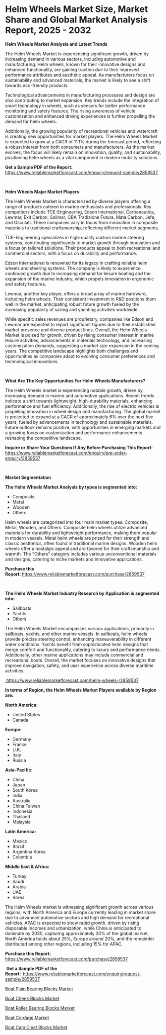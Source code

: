 <p><h1>Helm Wheels Market Size, Market Share and Global Market Analysis Report, 2025 - 2032</h1></p><p><strong>Helm Wheels Market Analysis and Latest Trends</strong></p>
<p><p>The Helm Wheels Market is experiencing significant growth, driven by increasing demand in various sectors, including automotive and manufacturing. Helm wheels, known for their innovative designs and enhanced functionality, are gaining traction due to their improved performance attributes and aesthetic appeal. As manufacturers focus on sustainability and advanced materials, the market is likely to see a shift towards eco-friendly products. </p><p>Technological advancements in manufacturing processes and design are also contributing to market expansion. Key trends include the integration of smart technology in wheels, such as sensors for better performance monitoring and safety features. The rising awareness of vehicle customization and enhanced driving experiences is further propelling the demand for helm wheels.</p><p>Additionally, the growing popularity of recreational vehicles and watercraft is creating new opportunities for market players. The Helm Wheels Market is expected to grow at a CAGR of 11.1% during the forecast period, reflecting a robust interest from both consumers and manufacturers. As the market evolves, the focus will likely remain on innovation, quality, and sustainability, positioning helm wheels as a vital component in modern mobility solutions.</p></p>
<p><strong>Get a Sample PDF of the Report:&nbsp;</strong> <a href="https://www.reliablemarketforecast.com/enquiry/request-sample/2859537?utm_campaign=1110&utm_medium=2&utm_source=Github&utm_content=ia&utm_term=12032025&utm_id=helm-wheels">https://www.reliablemarketforecast.com/enquiry/request-sample/2859537</a></p>
<p>&nbsp;</p>
<p><strong>Helm Wheels Major Market Players</strong></p>
<p><p>The Helm Wheels Market is characterized by diverse players offering a range of products catered to marine enthusiasts and professionals. Key competitors include TCE-Engineering, Edson International, Carbonautica, Lewmar, Exit Carbon, Solimar, OBA Tradizione Futura, Mata Carbon, Jefa, and Osculati. These companies vary in focus from innovation in composite materials to traditional craftsmanship, reflecting different market segments.</p><p>TCE-Engineering specializes in high-quality custom marine steering systems, contributing significantly to market growth through innovation and a focus on tailored solutions. Their products appeal to both recreational and commercial sectors, with a focus on durability and performance.</p><p>Edson International is renowned for its legacy in crafting reliable helm wheels and steering systems. The company is likely to experience continued growth due to increasing demand for leisure boating and the expansion of the marine industry, which propels innovation in ergonomic and safety features.</p><p>Lewmar, another key player, offers a broad array of marine hardware, including helm wheels. Their consistent investment in R&D positions them well in the market, anticipating robust future growth fueled by the increasing popularity of sailing and yachting activities worldwide.</p><p>While specific sales revenues are proprietary, companies like Edson and Lewmar are expected to report significant figures due to their established market presence and diverse product lines. Overall, the Helm Wheels Market is poised for growth, driven by rising consumer interest in marine leisure activities, advancements in materials technology, and increasing customization demands, suggesting a market size expansion in the coming years. The competitive landscape highlights both challenges and opportunities as companies adapt to evolving consumer preferences and technological innovations.</p></p>
<p>&nbsp;</p>
<p><strong>What Are The Key Opportunities For Helm Wheels Manufacturers?</strong></p>
<p><p>The Helm Wheels market is experiencing notable growth, driven by increasing demand in marine and automotive applications. Recent trends indicate a shift towards lightweight, high-durability materials, enhancing performance and fuel efficiency. Additionally, the rise of electric vehicles is propelling innovation in wheel design and manufacturing. The global market is projected to expand at a CAGR of approximately 6% over the next five years, fueled by advancements in technology and sustainable materials. Future outlook remains positive, with opportunities in emerging markets and a growing focus on customization and performance enhancements reshaping the competitive landscape.</p></p>
<p><strong>Inquire or Share Your Questions If Any Before Purchasing This Report:</strong> <a href="https://www.reliablemarketforecast.com/enquiry/pre-order-enquiry/2859537?utm_campaign=1110&utm_medium=2&utm_source=Github&utm_content=ia&utm_term=12032025&utm_id=helm-wheels">https://www.reliablemarketforecast.com/enquiry/pre-order-enquiry/2859537</a></p>
<p>&nbsp;</p>
<p><strong>Market Segmentation</strong></p>
<p><strong>The Helm Wheels Market Analysis by types is segmented into:</strong></p>
<p><ul><li>Composite</li><li>Metal</li><li>Wooden</li><li>Others</li></ul></p>
<p><p>Helm wheels are categorized into four main market types: Composite, Metal, Wooden, and Others. Composite helm wheels utilize advanced materials for durability and lightweight performance, making them popular in modern vessels. Metal helm wheels are prized for their strength and classic aesthetics, often found in traditional marine designs. Wooden helm wheels offer a nostalgic appeal and are favored for their craftsmanship and warmth. The "Others" category includes various unconventional materials and designs, catering to niche markets and innovative applications.</p></p>
<p><strong>Purchase this Report:&nbsp;</strong><a href="https://www.reliablemarketforecast.com/purchase/2859537?utm_campaign=1110&utm_medium=2&utm_source=Github&utm_content=ia&utm_term=12032025&utm_id=helm-wheels">https://www.reliablemarketforecast.com/purchase/2859537</a></p>
<p>&nbsp;</p>
<p><strong>The Helm Wheels Market Industry Research by Application is segmented into:</strong></p>
<p><ul><li>Sailboats</li><li>Yachts</li><li>Others</li></ul></p>
<p><p>The Helm Wheels Market encompasses various applications, primarily in sailboats, yachts, and other marine vessels. In sailboats, helm wheels provide precise steering control, enhancing maneuverability in different water conditions. Yachts benefit from sophisticated helm designs that merge comfort and functionality, catering to luxury and performance needs. Additionally, other marine applications may include commercial and recreational boats. Overall, the market focuses on innovative designs that improve navigation, safety, and user experience across diverse maritime activities.</p></p>
<p><a href="https://www.reliablemarketforecast.com/helm-wheels-r2859537?utm_campaign=1110&utm_medium=2&utm_source=Github&utm_content=ia&utm_term=12032025&utm_id=helm-wheels">&nbsp;https://www.reliablemarketforecast.com/helm-wheels-r2859537</a></p>
<p><strong>In terms of Region, the Helm Wheels Market Players available by Region are:</strong></p>
<p>
    <p> <strong> North America: </strong>
        <ul>
            <li>United States</li>
            <li>Canada</li>
        </ul>
        </p> 
    <p> <strong> Europe: </strong>
        <ul>
            <li>Germany</li>
            <li>France</li>
            <li>U.K.</li>
            <li>Italy</li>
            <li>Russia</li>
        </ul>
        </p> 
    <p> <strong> Asia-Pacific: </strong>
        <ul>
            <li>China</li>
            <li>Japan</li>
            <li>South Korea</li>
            <li>India</li>
            <li>Australia</li>
            <li>China Taiwan</li>
            <li>Indonesia</li>
            <li>Thailand</li>
            <li>Malaysia</li>
        </ul>
        </p> 
    <p> <strong> Latin America: </strong>
        <ul>
            <li>Mexico</li>
            <li>Brazil</li>
            <li>Argentina Korea</li>
            <li>Colombia</li>
        </ul>
        </p> 
    <p> <strong> Middle East & Africa: </strong>
        <ul>
            <li>Turkey</li>
            <li>Saudi</li>
            <li>Arabia</li>
            <li>UAE</li>
            <li>Korea</li>
        </ul>
    </p>
    </p>
<p><p>The Helm Wheels market is witnessing significant growth across various regions, with North America and Europe currently leading in market share due to advanced automotive sectors and high demand for recreational vehicles. APAC is expected to show rapid growth, driven by rising disposable incomes and urbanization, while China is anticipated to dominate by 2030, capturing approximately 30% of the global market. North America holds about 25%, Europe around 20%, and the remainder distributed among other regions, including 15% for APAC.</p></p>
<p><strong>Purchase this Report: </strong><a href="https://www.reliablemarketforecast.com/purchase/2859537?utm_campaign=1110&utm_medium=2&utm_source=Github&utm_content=ia&utm_term=12032025&utm_id=helm-wheels">https://www.reliablemarketforecast.com/purchase/2859537</a></p>
<p>&nbsp;<strong>Get a Sample PDF of the Report:&nbsp;&nbsp;</strong><a href="https://www.reliablemarketforecast.com/enquiry/request-sample/2859537?utm_campaign=1110&utm_medium=2&utm_source=Github&utm_content=ia&utm_term=12032025&utm_id=helm-wheels">https://www.reliablemarketforecast.com/enquiry/request-sample/2859537</a></p>
<p><strong></strong></p>
<p><p><a href="https://github.com/bibzmuiko/Market-Research-Report-List-1/blob/main/boat-plain-bearing-blocks-market.md?utm_campaign=1110&utm_medium=2&utm_source=Github&utm_content=ia&utm_term=12032025&utm_id=helm-wheels">Boat Plain Bearing Blocks Market</a></p><p><a href="https://github.com/borsiflorsfa/Market-Research-Report-List-1/blob/main/boat-cheek-blocks-market.md?utm_campaign=1110&utm_medium=2&utm_source=Github&utm_content=ia&utm_term=12032025&utm_id=helm-wheels">Boat Cheek Blocks Market</a></p><p><a href="https://github.com/linnuripat/Market-Research-Report-List-1/blob/main/boat-roller-bearing-blocks-market.md?utm_campaign=1110&utm_medium=2&utm_source=Github&utm_content=ia&utm_term=12032025&utm_id=helm-wheels">Boat Roller Bearing Blocks Market</a></p><p><a href="https://github.com/ikokwuihepa/Market-Research-Report-List-1/blob/main/boat-cordage-market.md?utm_campaign=1110&utm_medium=2&utm_source=Github&utm_content=ia&utm_term=12032025&utm_id=helm-wheels">Boat Cordage Market</a></p><p><a href="https://github.com/larotnanonhx/Market-Research-Report-List-1/blob/main/boat-cam-cleat-blocks-market.md?utm_campaign=1110&utm_medium=2&utm_source=Github&utm_content=ia&utm_term=12032025&utm_id=helm-wheels">Boat Cam Cleat Blocks Market</a></p></p>